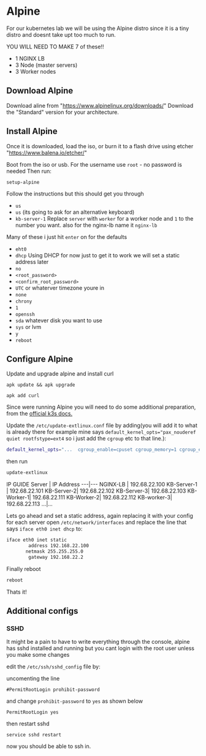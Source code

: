 # Alpine

For our kubernetes lab we will be using the Alpine distro since it is a tiny distro and doesnt take upt too much to run.

YOU WILL NEED TO MAKE 7 of these!!
- 1 NGINX LB
- 3 Node (master servers)
- 3 Worker nodes

## Download Alpine
Download aline from  "https://www.alpinelinux.org/downloads/"
Download the "Standard" version for your architecture.

## Install Alpine
Once it is downloaded, load the iso, or burn it to a flash drive using etcher "https://www.balena.io/etcher/"

Boot from the iso or usb.
For the username use `root` - no password is needed
Then run:
```
setup-alpine
```
Follow the instructions but this should get you through
- `us`
- `us` (its going to ask for an alternative keyboard)
- `kb-server-1` Replace `server` with `worker` for a worker node and `1` to the number you want. also for the nginx-lb name it `nginx-lb`

Many of these i just hit `enter` on for the defaults
- `eht0`
- `dhcp` Using DHCP for now just to get it to work we will set a static address later
- `no`
- `<root_password>`
- `<confirm_root_password>`
- `UTC` or whaterver timezone youre in
- `none`
- `chrony`
- `1`
- `openssh`
- `sda` whatever disk you want to use
- `sys` or lvm
- `y`
- `reboot`

## Configure Alpine

Update and upgrade alpine and install curl
```
apk update && apk upgrade
```
```
apk add curl
```

Since were running Alpine you will need to do some additional preparation, from the [official k3s docs.](https://rancher.com/docs/k3s/latest/en/advanced/#additional-preparation-for-alpine-linux-setup)

Update the `/etc/update-extlinux.conf` file by adding(you will add it to what is already there for example mine says `default_kernel_opts="pax_nouderef quiet rootfstype=ext4` so i just add the `cgroup` etc to that line.):
```bash
default_kernel_opts="...  cgroup_enable=cpuset cgroup_memory=1 cgroup_enable=memory"
```

then run

```bash
update-extlinux
```

IP GUIDE
Server | IP Address
---|---
NGINX-LB | 192.68.22.100
KB-Server-1 | 192.68.22.101
KB-Server-2| 192.68.22.102
KB-Server-3| 192.68.22.103
KB-Worker-1| 192.68.22.111
KB-Worker-2| 192.68.22.112
KB-worker-3| 192.68.22.113
...|...


Lets go ahead and set a static address, again replacing it with your config for each server
open `/etc/network/interfaces` and replace the line that says `iface eth0 inet dhcp` to:
```bash
iface eth0 inet static
        address 192.168.22.100
       netmask 255.255.255.0
        gateway 192.168.22.2
```

Finally reboot

```bash
reboot
```
Thats it!


## Additional configs

### SSHD
It might be a pain to have to write everything through the console, alpine has sshd installed and running but you cant login with the root user unless you make some changes

edit the `/etc/ssh/sshd_config` file by:

uncomenting the line
```
#PermitRootLogin prohibit-password
```
and change `prohibit-password` to `yes` as shown below
```
PermitRootLogin yes
```
then restart sshd
```
service sshd restart
```
now you should be able to ssh in.
